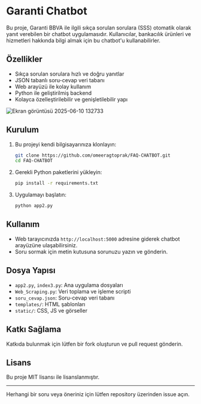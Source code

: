 # Garanti Chatbot

Bu proje, Garanti BBVA ile ilgili sıkça sorulan sorulara (SSS) otomatik olarak yanıt verebilen bir chatbot uygulamasıdır. Kullanıcılar, bankacılık ürünleri ve hizmetleri hakkında bilgi almak için bu chatbot'u kullanabilirler.

## Özellikler
- Sıkça sorulan sorulara hızlı ve doğru yanıtlar
- JSON tabanlı soru-cevap veri tabanı
- Web arayüzü ile kolay kullanım
- Python ile geliştirilmiş backend
- Kolayca özelleştirilebilir ve genişletilebilir yapı


![Ekran görüntüsü 2025-06-10 132733](https://github.com/user-attachments/assets/1ed1c4bf-97c1-4399-8a8c-0dd9165b14f1)


## Kurulum
1. Bu projeyi kendi bilgisayarınıza klonlayın:
   ```bash
   git clone https://github.com/omeeragtoprak/FAQ-CHATBOT.git
   cd FAQ-CHATBOT
   ```
2. Gerekli Python paketlerini yükleyin:
   ```bash
   pip install -r requirements.txt
   ```
3. Uygulamayı başlatın:
   ```bash
   python app2.py
   ```

## Kullanım
- Web tarayıcınızda `http://localhost:5000` adresine giderek chatbot arayüzüne ulaşabilirsiniz.
- Soru sormak için metin kutusuna sorunuzu yazın ve gönderin.

## Dosya Yapısı
- `app2.py`, `index3.py`: Ana uygulama dosyaları
- `Web_Scraping.py`: Veri toplama ve işleme scripti
- `soru_cevap.json`: Soru-cevap veri tabanı
- `templates/`: HTML şablonları
- `static/`: CSS, JS ve görseller

## Katkı Sağlama
Katkıda bulunmak için lütfen bir fork oluşturun ve pull request gönderin.

## Lisans
Bu proje MIT lisansı ile lisanslanmıştır.

---

Herhangi bir soru veya öneriniz için lütfen repository üzerinden issue açın. 
